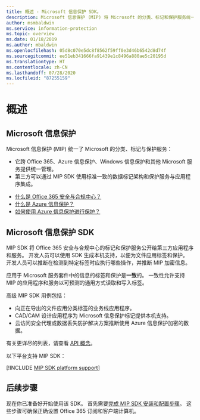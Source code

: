 ```yaml
---
title: 概述 - Microsoft 信息保护 SDK。
description: Microsoft 信息保护 (MIP) 将 Microsoft 的分类、标记和保护服务统一到一个管理体验和软件开发工具包 (SDK) 中。
author: msmbaldwin
ms.service: information-protection
ms.topic: overview
ms.date: 01/18/2019
ms.author: mbaldwin
ms.openlocfilehash: 05d8c070e5dc8f8562f59ff0e3d46b6542d8d74f
ms.sourcegitcommit: ee51eb341666fa91439e1c8496a880ae5c20195d
ms.translationtype: HT
ms.contentlocale: zh-CN
ms.lasthandoff: 07/28/2020
ms.locfileid: "87255159"
---
```

# <a name="overview"></a>概述

## <a name="microsoft-information-protection"></a>Microsoft 信息保护

Microsoft 信息保护 (MIP) 统一了 Microsoft 的分类、标记与保护服务：

- 它跨 Office 365、Azure 信息保护、Windows 信息保护和其他 Microsoft 服务提供统一管理。 
- 第三方可以通过 MIP SDK 使用标准一致的数据标记架构和保护服务与应用程序集成。

* [什么是 Office 365 安全与合规中心？](https://docs.microsoft.com/office365/securitycompliance/)
* [什么是 Azure 信息保护？](/azure/information-protection/understand-explore/what-is-information-protection)
* [如何使用 Azure 信息保护进行保护？](/azure/information-protection/understand-explore/what-is-information-protection#how-data-is-protected)

## <a name="microsoft-information-protection-sdk"></a>Microsoft 信息保护 SDK

MIP SDK 将 Office 365 安全与合规中心的标记和保护服务公开给第三方应用程序和服务。 开发人员可以使用 SDK 生成本机支持，以便为文件应用标签和保护。 开发人员可以推断在检测到特定标签时应执行哪些操作，并推断 MIP 加密信息。 

应用于 Microsoft 服务套件中的信息的标签和保护是**一致**的。 一致性允许支持 MIP 的应用程序和服务以可预测的通用方式读取和写入标签。

高级 MIP SDK 用例包括：

* 向正在导出的文件应用分类标签的业务线应用程序。
* CAD/CAM 设计应用程序为 Microsoft 信息保护标记提供本机支持。
* 云访问安全代理或数据丢失防护解决方案推断使用 Azure 信息保护加密的数据。

有关更详尽的列表，请查看 [API 概念](concept-apis-use-cases.md)。

以下平台支持 MIP SDK：

[!INCLUDE [MIP SDK platform support](../includes/mip-sdk-platform-support.md)]

## <a name="next-steps"></a>后续步骤

现在你已准备好开始使用该 SDK。 首先需要[完成 MIP SDK 安装和配置步骤](setup-configure-mip.md)。 这些步骤可确保正确设置 Office 365 订阅和客户端计算机。

